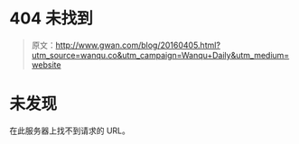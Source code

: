 # 404 未找到

> 原文：<http://www.gwan.com/blog/20160405.html?utm_source=wanqu.co&utm_campaign=Wanqu+Daily&utm_medium=website>

# 未发现

在此服务器上找不到请求的 URL。